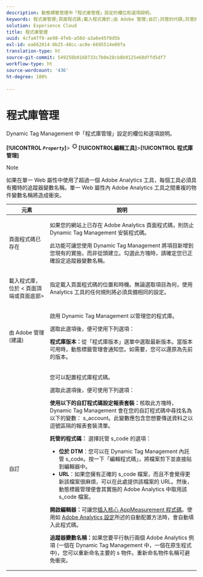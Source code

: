```yaml
---
description: 動態標籤管理中「程式庫管理」設定的欄位和選項說明。
keywords: 程式庫管理;頁面程式碼;載入程式庫於;由 Adobe 管理;自訂;託管的代碼;託管的 s_code
solution: Experience Cloud
title: 程式庫管理
uuid: 4cfa47f9-ae98-4feb-a58d-a3a6e45f8d5b
exl-id: ea662014-0b25-48cc-ac0e-6695514e00fa
translation-type: ht
source-git-commit: 549258b0168733c7b0e28cb8b9125e68dffd5df7
workflow-type: ht
source-wordcount: '436'
ht-degree: 100%

---
```


# 程式庫管理

Dynamic Tag Management 中「程式庫管理」設定的欄位和選項說明。

**[!UICONTROL *`Property`*]**> ![](assets/settings_gear.png)**[!UICONTROL &#x200B;編輯工具&#x200B;]**>**[!UICONTROL &#x200B;程式庫管理&#x200B;]**

>[!NOTE]
>
>如果在單一 Web 屬性中使用了超過一個 Adobe Analytics 工具，每個工具必須具有獨特的追蹤器變數名稱。單一 Web 屬性內 Adobe Analytics 工具之間重複的物件變數名稱將造成衝突。

<table id="table_2758C770C91B4025AD74009B360D71F7"> 
 <thead> 
  <tr> 
   <th colname="col1" class="entry"> 元素 </th> 
   <th colname="col2" class="entry"> 說明 </th> 
  </tr> 
 </thead>
 <tbody> 
  <tr> 
   <td colname="col1"> <p>頁面程式碼已存在 </p> </td> 
   <td colname="col2"> <p> 如果您的網站上已存在 <span class="keyword">Adobe Analytics</span> 頁面程式碼，則防止 Dynamic Tag Management 安裝程式碼。 </p> <p>此功能可讓您使用 Dynamic Tag Management 將項目新增到您現有的實施，而非從頭建立。勾選此方塊時，請確定您已正確設定追蹤器變數名稱。 </p> </td> 
  </tr> 
  <tr> 
   <td colname="col1"> <p>載入程式庫，位於 &lt;<span class="term"> 頁面頂端</span>或<span class="term">頁面底部</span>&gt; </p> </td> 
   <td colname="col2"> <p>指定載入頁面程式碼的位置和時機。無論選取項目為何，使用 Analytics 工具的任何規則將必須具備相同的設定。 </p> </td> 
  </tr> 
  <tr> 
   <td colname="col1"> <p>由 Adobe 管理 (建議) </p> </td> 
   <td colname="col2"> <p>啟用 Dynamic Tag Management 以管理您的程式庫。 </p> <p>選取此選項後，便可使用下列選項： </p> <p> <b>程式庫版本：</b>從<span class="wintitle">「程式庫版本」</span>選單中選取最新版本。當版本可用時，動態標籤管理會通知您。如需要，您可以還原為先前的版本。 </p> </td> 
  </tr> 
  <tr> 
   <td colname="col1"> <p> 自訂 </p> </td> 
   <td colname="col2"> <p>您可以配置程式庫程式碼。 </p> <p>選取此選項後，便可使用下列選項： </p> <p> <b>使用以下的自訂程式碼設定報表套裝：</b>核取此方塊時，Dynamic Tag Management 會在您的自訂程式碼中尋找名為以下的變數：<span class="varname"> s_account</span>。此變數應包含您想要傳送資料之以逗號區隔的報表套裝清單。 </p> <p> <b>託管的程式碼：</b> 選擇託管 <span class="filepath">s_code</span> 的選項： </p> 
    <ul id="ul_FC395283365A4BBAA8A5FE5871D16EC6"> 
     <li id="li_36D733C533CE40F1868309130551D4DE"> <b>位於 DTM</b>：您可以在 Dynamic Tag Management 內託管 <span class="filepath">s_code</span>。按一下<span class="uicontrol">「編輯程式碼」</span>，將檔案剪下並直接貼到編輯器中。 </li> 
     <li id="li_A64734C66D254079A5E16DC8DBEDA3F6"> <b>URL</b>：如果您擁有正確的 <span class="filepath">s_code</span> 檔案，而且不會覺得更新該檔案很麻煩，可以在此處提供該檔案的 URL。然後，動態標籤管理便會其實施的 <span class="filepath">Adobe Analytics</span> 中取用該 <span class="keyword">s_code</span> 檔案。 </li> 
    </ul> <p> <b>開啟編輯器：</b>可讓您<a href="/help/implement/other/dtm/c-aa-tool/t-appmeasurement-code.md"  >插入核心 AppMeasurement 程式碼</a>。使用如 <a href="/help/implement/other/dtm/c-aa-tool/analytics-dtm.md"  >Adobe Analytics 設定</a>所述的自動配置方法時，會自動填入此程式碼。 </p> <p> <b>追蹤器變數名稱：</b>如果您要平行執行兩個 <span class="keyword"> Adobe Analytics</span> 例項 (一個在 Dynamic Tag Management 中，一個在原生程式中)，您可以重新命名主要的 <span class="term">s</span> 物件。重新命名物件名稱可避免衝突。 </p> </td> 
  </tr> 
 </tbody> 
</table>

